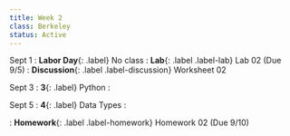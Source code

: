 ```yaml
---
title: Week 2
class: Berkeley
status: Active
---
```


Sept 1
: **Labor Day**{: .label} No class
: **Lab**{: .label .label-lab} Lab 02<!--{{site.links.lab.lab02}}--> (Due 9/5)
: **Discussion**{: .label .label-discussion} Worksheet 02<!--{{site.links.wksht.wksht02}}-->

Sept 3
: **3**{: .label} Python
    : <!--{{site.links.lec.slides.slide03}} {{site.links.lec.demo.demo03}}-->
<!--: _Reading:_ [3](https://inferentialthinking.com/chapters/03/programming-in-python.html)-->

Sept 5
: **4**{: .label} Data Types
    : <!--{{site.links.lec.slides.slide04}} {{site.links.lec.demo.demo04}}-->
<!--: _Reading:_ [4](https://inferentialthinking.com/chapters/04/Data_Types.html), [5](https://inferentialthinking.com/chapters/05/Sequences.html)-->
: **Homework**{: .label .label-homework} Homework 02
    <!--{{site.links.hw.hw02}}--> (Due 9/10)